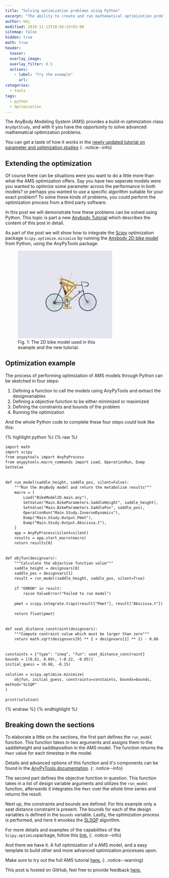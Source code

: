 ```yaml
---
title: "Solving optimization problems using Python"
excerpt: "The ability to create and run mathematical optimization problems, using third party software is a valuable tool."
author: bkj
modified: 2018-11-13T10:56:32+02:00
sitemap: false
hidden: true
math: true
header:
  teaser: 
  overlay_image: 
  overlay_filter: 0.5
  actions:
    - label: "Try the example"
      url: 
categories:
  - tools
tags: 
  - python
  - Optimization
---
```


The AnyBody Modeling System (AMS) provides a build-in optimization
class `AnyOptStudy`, and with it you have the opportunity to solve advanced mathematical optimization problems.

You can get a taste of how it works in the [newly updated tutorial on  parameter and optimization studies](https://anyscript.org/tutorials/Parameter_studies_and_optimization/lesson2.html)
{: .notice--info}

## Extending the optimization

Of course there can be situations were you want to do a little more than what the AMS optimization offers. Say you have two seperate models were you wanted to optimize some parameter across
the performance in both models? or perhaps you wanted to use a specific algorithm suitable for your exact problem? To solve these kinds of problems, you
could perform the optimization process from a third party software.

In this post we will demonstrate how these problems can be solved using Python.
This topic is part a new [Anybody Tutorial](https://anyscript.org/tutorials/Parameter_studies_and_optimization/lesson3.html) 
which describes the content of this post in
detail.

As part of the post we will show how to integrate the [Scipy](https://docs.scipy.org/doc/scipy/reference/index.html) optimization package
`Scipy.optimize.minimize` by running the [Anybody 2D bike model](https://anyscript.org/ammr-doc/auto_examples/Sports/plot_BikeModel2D.html#sphx-glr-auto-examples-sports-plot-bikemodel2d-py) from Python, using the AnyPyTools package.

<figure class="align-center" style="width: 300px">
  <img src="/assets/images/posts/2DBikeModel.jpg" alt="2D Bike Model">
  <figcaption>Fig. 1: The 2D bike model used in this example and the new tutorial.</figcaption>
</figure>

## Optimization example

The process of performing optimization of AMS models through Python can be sketched in four steps:

1. Defining a function to call the models using AnyPyTools and extract the designvariables
2. Defining a objective function to be either minimized or maximized
3. Defining the constraints and bounds of the problem
4. Running the optimization

And the whole Python code to complete these four steps could look like this:

{% highlight python  %}
{% raw %}

    import math
    import scipy
    from anypytools import AnyPyProcess
    from anypytools.macro_commands import Load, OperationRun, Dump SetValue


    def run_model(saddle_height, saddle_pos, silent=False):
        """Run the AnyBody model and return the metabolism results"""
        macro = [
            Load("BikeModel2D.main.any"),
            SetValue("Main.BikeParameters.SaddleHeight", saddle_height),
            SetValue("Main.BikeParameters.SaddlePos", saddle_pos),
            OperationRun("Main.Study.InverseDynamics"),
            Dump("Main.Study.Output.Pmet"),
            Dump("Main.Study.Output.Abscissa.t"),
        ]
        app = AnyPyProcess(silent=silent)
        results = app.start_macro(macro)
        return results[0]


    def objfun(designvars):
        """Calculate the objective function value"""
        saddle_height = designvars[0]
        saddle_pos = designvars[1]
        result = run_model(saddle_height, saddle_pos, silent=True)

        if "ERROR" in result:
            raise ValueError("Failed to run model")

        pmet = scipy.integrate.trapz(result["Pmet"], result["Abscissa.t"])

        return float(pmet)


    def seat_distance_constraint(designvars):
        """Compute contraint value which must be larger than zero"""
        return math.sqrt(designvars[0] ** 2 + designvars[1] ** 2) - 0.66


    constaints = {"type": "ineq", "fun": seat_distance_constraint}
    bounds = [(0.61, 0.69), (-0.22, -0.05)]
    initial_guess = (0.68, -0.15)

    solution = scipy.optimize.minimize(
        objfun, initial_guess, constraints=constaints, bounds=bounds, method="SLSQP"
    )

    print(solution)
{% endraw %}
{% endhighlight %}

## Breaking down the sections

To elaborate a little on the sections, the first part defines the `run_model`
function. This function takes in two arguments and assigns them to the
saddleheight and saddleposition in the AMS model. The function returns the
`Pmet` value for each timestep in the model. 

Details and advanced options of this function and it's components can be found in the [AnyPyTools documentation](https://anybody-research-group.github.io/anypytools-docs/).
{: .notice--info}

The second part defines the objective function in question. This function takes in a
list of design variable arguments and utilizes the `run_model` function,
afterwards it integrates the `Pmet` over the whole time series and returns the
result.

Next up, the constraints and bounds are defined. For this example only a
seat distance constraint is present. The bounds for each of the design
variables is defined in the `bounds` variable. Lastly, the optimization process is
performed, and here it envokes the [SLSQP](https://docs.scipy.org/doc/scipy/reference/optimize.minimize-slsqp.html#optimize-minimize-slsqp)
algorithm.

For more details and examples of the capabilities of the
`Scipy.optimize`package, follow this
[link.](https://docs.scipy.org/doc/scipy/reference/tutorial/optimize.html)
{: .notice--info}

And there we have it. A full optimization of a AMS model, and a easy template to
build other and more advanced optimization processes upon.

Make sure to try out the full AMS tutorial
[here.](https://anyscript.org/tutorials/Parameter_studies_and_optimization/index.html)
{: .notice--warning}

This post is hosted on GitHub, feel free to provide feedback [here.](https://github.com/AnyBody/anyscript)

